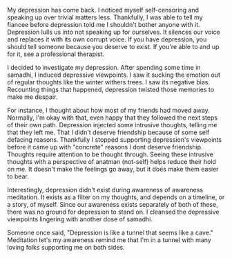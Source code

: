 My depression has come back. I noticed myself self-censoring and speaking up over trivial matters less. Thankfully, I was able to tell my fiancee before depression told me I shouldn't bother anyone with it. Depression lulls us into not speaking up for ourselves. It silences our voice and replaces it with its own corrupt voice. If you have depression, you should tell someone because you deserve to exist. If you're able to and up for it, see a professional therapist.

I decided to investigate my depression. After spending some time in samadhi, I induced depressive viewpoints. I saw it sucking the emotion out of regular thoughts like the winter withers trees. I saw its negative bias. Recounting things that happened, depression twisted those memories to make me despair.

For instance, I thought about how most of my friends had moved away. Normally, I'm okay with that, even happy that they followed the next steps of their own path. Depression injected some intrusive thoughts, telling me that they left me. That I didn't deserve friendship because of some self defacing reasons. Thankfully I stopped supporting depression's viewpoints before it came up with "concrete" reasons I dont deserve friendship. Thoughts require attention to be thought through. Seeing these intrusive thoughts with a perspective of anatman (not-self) helps reduce their hold on me. It doesn't make the feelings go away, but it does make them easier to bear.

Interestingly, depression didn't exist during awareness of awareness meditation. It exists as a filter on my thoughts, and depends on a timeline, or a story, of myself. Since our awareness exists separately of both of these, there was no ground for depression to stand on. I cleansed the depressive viewpoints lingering with another dose of samadhi.

Someone once said, "Depression is like a tunnel that seems like a cave." Meditation let's my awareness remind me that I'm in a tunnel with many loving folks supporting me on both sides.